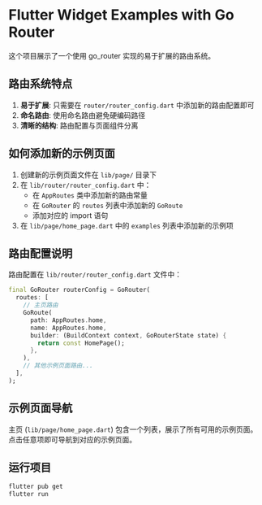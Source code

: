 # Flutter Widget Examples with Go Router

这个项目展示了一个使用 go_router 实现的易于扩展的路由系统。

## 路由系统特点

1. **易于扩展**: 只需要在 `router/router_config.dart` 中添加新的路由配置即可
2. **命名路由**: 使用命名路由避免硬编码路径
3. **清晰的结构**: 路由配置与页面组件分离

## 如何添加新的示例页面

1. 创建新的示例页面文件在 `lib/page/` 目录下
2. 在 `lib/router/router_config.dart` 中：
   - 在 `AppRoutes` 类中添加新的路由常量
   - 在 `GoRouter` 的 `routes` 列表中添加新的 `GoRoute`
   - 添加对应的 import 语句
3. 在 `lib/page/home_page.dart` 中的 `examples` 列表中添加新的示例项

## 路由配置说明

路由配置在 `lib/router/router_config.dart` 文件中：

```dart
final GoRouter routerConfig = GoRouter(
  routes: [
    // 主页路由
    GoRoute(
      path: AppRoutes.home,
      name: AppRoutes.home,
      builder: (BuildContext context, GoRouterState state) {
        return const HomePage();
      },
    ),
    // 其他示例页面路由...
  ],
);
```

## 示例页面导航

主页 (`lib/page/home_page.dart`) 包含一个列表，展示了所有可用的示例页面。点击任意项即可导航到对应的示例页面。

## 运行项目

```bash
flutter pub get
flutter run
```
